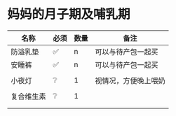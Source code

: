 <script setup>
import ScrollView from '../components/ScrollView.vue'
</script>

# 妈妈的月子期及哺乳期
<ScrollView>

| **名称**   | **必须** | **数量** | **备注**             |
| ---------- | -------- | -------- | -------------------- |
| 防溢乳垫   | ✅        | n        | 可以与待产包一起买   |
| 安睡裤     | ✅        | n        | 可以与待产包一起买   |
|            |          |          |                      |
| 小夜灯     | ❔        | 1        | 视情况，方便晚上喂奶 |
|            |          |          |                      |
| 复合维生素 | ❔        | 1        |                      |
|            |          |          |                      |
|            |          |          |                      |







</ScrollView>